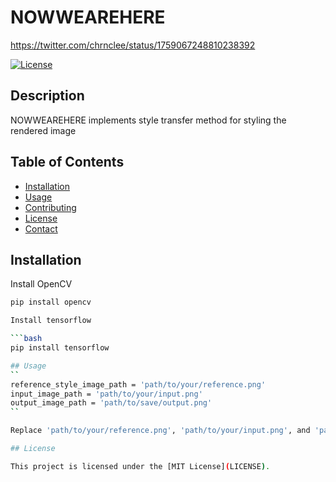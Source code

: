 # NOWWEAREHERE
https://twitter.com/chrnclee/status/1759067248810238392

[![License](https://img.shields.io/badge/license-MIT-blue.svg)](LICENSE)

## Description

NOWWEAREHERE implements style transfer method for styling the rendered image

## Table of Contents

- [Installation](#installation)
- [Usage](#usage)
- [Contributing](#contributing)
- [License](#license)
- [Contact](#contact)

## Installation

Install OpenCV

```bash
pip install opencv

Install tensorflow

```bash
pip install tensorflow

## Usage
``
reference_style_image_path = 'path/to/your/reference.png'
input_image_path = 'path/to/your/input.png'
output_image_path = 'path/to/save/output.png'
``

Replace 'path/to/your/reference.png', 'path/to/your/input.png', and 'path/to/save/output.png' with the actual paths and filenames of your reference style image, input image, and desired output image, respectively.

## License

This project is licensed under the [MIT License](LICENSE).
